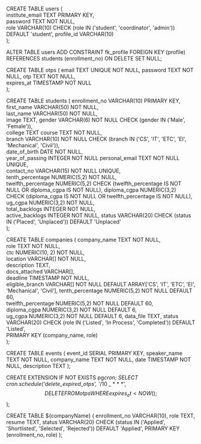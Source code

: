 <!-- users -->
CREATE TABLE users (  
    institute_email TEXT PRIMARY KEY,  
    password TEXT NOT NULL,  
    role VARCHAR(10) CHECK (role IN ('student', 'coordinator', 'admin')) DEFAULT 'student',
    profile_id VARCHAR(10)  
);

<!-- Add foreign key from students to users -->
ALTER TABLE users
ADD CONSTRAINT fk_profile FOREIGN KEY (profile)
REFERENCES students (enrollment_no)
ON DELETE SET NULL;

<!-- otps -->
CREATE TABLE otps (
    email TEXT UNIQUE NOT NULL,
    password TEXT NOT NULL,
    otp TEXT NOT NULL,  
    expires_at TIMESTAMP NOT NULL  
);

<!-- students -->
CREATE TABLE students (
    enrollment_no VARCHAR(10) PRIMARY KEY,  
    first_name VARCHAR(50) NOT NULL,  
    last_name VARCHAR(50) NOT NULL,  
    image TEXT,
    gender VARCHAR(6) NOT NULL CHECK (gender IN ('Male', 'Female')),  
    college TEXT
    course TEXT NOT NULL,  
    branch VARCHAR(10) NOT NULL CHECK (branch IN ('CS', 'IT', 'ETC', 'EI', 'Mechanical', 'Civil')),  
    date_of_birth DATE NOT NULL,  
    year_of_passing INTEGER NOT NULL
    personal_email TEXT NOT NULL UNIQUE,  
    contact_no VARCHAR(15) NOT NULL UNIQUE,  
    tenth_percentage NUMERIC(5,2) NOT NULL,  
    twelfth_percentage NUMERIC(5,2) CHECK (twelfth_percentage IS NOT NULL OR diploma_cgpa IS NOT NULL),
    diploma_cgpa NUMERIC(3,2) CHECK (diploma_cgpa IS NOT NULL OR twelfth_percentage IS NOT NULL),  
    ug_cgpa NUMERIC(3,2) NOT NULL,  
    total_backlogs INTEGER NOT NULL,  
    active_backlogs INTEGER NOT NULL,
    status VARCHAR(20) CHECK (status IN ('Placed', 'Unplaced')) DEFAULT 'Unplaced'  
);

<!-- companies -->
CREATE TABLE companies (
    company_name TEXT NOT NULL,  
    role TEXT NOT NULL,  
    ctc NUMERIC(10, 2) NOT NULL,  
    location VARCHAR[] NOT NULL,  
    description TEXT,  
    docs_attached VARCHAR[],  
    deadline TIMESTAMP NOT NULL,  
    eligible_branch VARCHAR[] NOT NULL DEFAULT ARRAY['CS', 'IT', 'ETC', 'EI', 'Mechanical', 'Civil'],
    tenth_percentage NUMERIC(5,2) NOT NULL DEFAULT 60,  
    twelfth_percentage NUMERIC(5,2) NOT NULL DEFAULT 60,  
    diploma_cgpa NUMERIC(3,2) NOT NULL DEFAULT 6,  
    ug_cgpa NUMERIC(3,2) NOT NULL DEFAULT 6,
    data_file TEXT,
    status VARCHAR(20) CHECK (role IN ('Listed', 'In Process', 'Completed')) DEFAULT 'Listed',  
    PRIMARY KEY (company_name, role)  
);  

CREATE TABLE events (
    event_id SERIAL PRIMARY KEY,
    speaker_name TEXT NOT NULL,
    company_name TEXT NOT NULL,
    date TIMESTAMP NOT NULL,
    description TEXT
);

<!-- delete otps as expires_at timestamp becomes now -->
CREATE EXTENSION IF NOT EXISTS pg*cron;
    SELECT cron.schedule('delete_expired_otps', '*/10 \_ \* \* \*',
    $$DELETE FROM otps WHERE expires_at < NOW();$$
);


<!-- COMPANY -->
CREATE TABLE ${companyName} (
    enrollment_no VARCHAR(10),
    role TEXT,
    resume TEXT,
    status VARCHAR(20) CHECK (status IN ('Applied', 'Shortlisted', 'Selected', 'Rejected')) DEFAULT 'Applied',
    PRIMARY KEY (enrollment_no, role)
);
